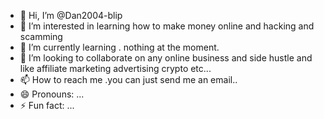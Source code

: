 - 👋 Hi, I’m @Dan2004-blip
- 👀 I’m interested in learning how to make money online and hacking and scamming 
- 🌱 I’m currently learning . nothing at the moment.
- 💞️ I’m looking to collaborate on any online business and side hustle and like affiliate marketing advertising crypto etc...
- 📫 How to reach me .you can just send me an email..
- 😄 Pronouns: ...
- ⚡ Fun fact: ...

<!---
Dan2004-blip/Dan2004-blip is a ✨ special ✨ repository because its `README.md` (this file) appears on your GitHub profile.
You can click the Preview link to take a look at your changes.
--->
